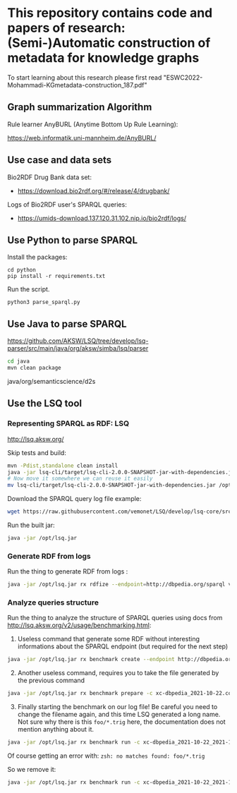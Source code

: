 # This repository contains code and papers of research: (Semi-)Automatic construction of metadata for knowledge graphs

To start learning about this research please first read "ESWC2022-Mohammadi-KGmetadata-construction_187.pdf" 
## Graph summarization Algorithm

Rule learner AnyBURL (Anytime Bottom Up Rule Learning):

https://web.informatik.uni-mannheim.de/AnyBURL/

## Use case and data sets

Bio2RDF Drug Bank data set:

* https://download.bio2rdf.org/#/release/4/drugbank/

Logs of Bio2RDF user's SPARQL queries: 

* https://umids-download.137.120.31.102.nip.io/bio2rdf/logs/

## Use Python to parse SPARQL

Install the packages:

```
cd python
pip install -r requirements.txt
```

Run the script.

```
python3 parse_sparql.py 
```


## Use Java to parse SPARQL

https://github.com/AKSW/LSQ/tree/develop/lsq-parser/src/main/java/org/aksw/simba/lsq/parser

```bash
cd java
mvn clean package

```

java/org/semanticscience/d2s

## Use the LSQ tool

### Representing SPARQL as RDF: LSQ 

http://lsq.aksw.org/

Skip tests and build:

```bash
mvn -Pdist,standalone clean install
java -jar lsq-cli/target/lsq-cli-2.0.0-SNAPSHOT-jar-with-dependencies.jar
# Now move it somewhere we can reuse it easily
mv lsq-cli/target/lsq-cli-2.0.0-SNAPSHOT-jar-with-dependencies.jar /opt/lsq.jar
```

Download the SPARQL query log file example:

```bash
wget https://raw.githubusercontent.com/vemonet/LSQ/develop/lsq-core/src/test/resources/logs/virtuoso.dbpedia.log
```

Run the built jar:

```bash
java -jar /opt/lsq.jar
```


### Generate RDF from logs

Run the thing to generate RDF from logs :

```bash
java -jar /opt/lsq.jar rx rdfize --endpoint=http://dbpedia.org/sparql virtuoso.dbpedia.log 
```


### Analyze queries structure

Run the thing to analyze the structure of SPARQL queries using docs from http://lsq.aksw.org/v2/usage/benchmarking.html:

1. Useless command that generate some RDF without interesting informations about the SPARQL endpoint (but required for the next step)

```bash
java -jar /opt/lsq.jar rx benchmark create --endpoint http://dbpedia.org/sparql --dataset dbpedia
```

2. Another useless command, requires you to take the file generated by the previous command

```bash
java -jar /opt/lsq.jar rx benchmark prepare -c xc-dbpedia_2021-10-22.conf.ttl
```

3. Finally starting the benchmark on our log file! Be careful you need to change the filename again, and this time LSQ generated a long name. Not sure why there is this `foo/*.trig` here, the documentation does not mention anything about it.

```bash
java -jar /opt/lsq.jar rx benchmark run -c xc-dbpedia_2021-10-22_2021-10-22T12_26_40_828056Z.run.ttl virtuoso.dbpedia.log foo/*.trig
```

Of course getting an error with: `zsh: no matches found: foo/*.trig`

So we remove it:

```bash
java -jar /opt/lsq.jar rx benchmark run -c xc-dbpedia_2021-10-22_2021-10-22T12_26_40_828056Z.run.ttl virtuoso.dbpedia.log
```

